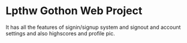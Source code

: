 # Lpthw Gothon Web Project

It has all the features of signin/signup system and signout and account settings and also highscores and profile pic.
